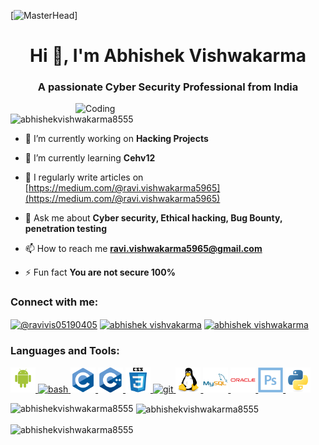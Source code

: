 [![MasterHead](https://gifdb.com/images/high/glitching-hacker-hub-biwszmcveudzaori.gif)]
<h1 align="center">Hi 👋, I'm Abhishek Vishwakarma</h1>
<h3 align="center">A passionate Cyber Security Professional from India</h3>
<img align="right" alt="Coding" width="400" src=https://media.tenor.com/rePDfDWO3XoAAAAd/hacking.gif

<p align="left"> <img src="https://komarev.com/ghpvc/?username=abhishekvishwakarma8555&label=Profile%20views&color=0e75b6&style=flat" alt="abhishekvishwakarma8555" /> </p>

- 🔭 I’m currently working on **Hacking Projects**

- 🌱 I’m currently learning **Cehv12**

- 📝 I regularly write articles on [https://medium.com/@ravi.vishwakarma5965](https://medium.com/@ravi.vishwakarma5965)

- 💬 Ask me about **Cyber security, Ethical hacking, Bug Bounty, penetration testing**

- 📫 How to reach me **ravi.vishwakarma5965@gmail.com**

- ⚡ Fun fact **You are not secure 100%**

<h3 align="left">Connect with me:</h3>
<p align="left">
<a href="https://twitter.com/@ravivis05190405" target="blank"><img align="center" src="https://raw.githubusercontent.com/rahuldkjain/github-profile-readme-generator/master/src/images/icons/Social/twitter.svg" alt="@ravivis05190405" height="30" width="40" /></a>
<a href="https://linkedin.com/in/abhishek vishvakarma" target="blank"><img align="center" src="https://raw.githubusercontent.com/rahuldkjain/github-profile-readme-generator/master/src/images/icons/Social/linked-in-alt.svg" alt="abhishek vishvakarma" height="30" width="40" /></a>
<a href="https://medium.com/abhishek vishwakarma" target="blank"><img align="center" src="https://raw.githubusercontent.com/rahuldkjain/github-profile-readme-generator/master/src/images/icons/Social/medium.svg" alt="abhishek vishwakarma" height="30" width="40" /></a>
</p>

<h3 align="left">Languages and Tools:</h3>
<p align="left"> <a href="https://developer.android.com" target="_blank" rel="noreferrer"> <img src="https://raw.githubusercontent.com/devicons/devicon/master/icons/android/android-original-wordmark.svg" alt="android" width="40" height="40"/> </a> <a href="https://www.gnu.org/software/bash/" target="_blank" rel="noreferrer"> <img src="https://www.vectorlogo.zone/logos/gnu_bash/gnu_bash-icon.svg" alt="bash" width="40" height="40"/> </a> <a href="https://www.cprogramming.com/" target="_blank" rel="noreferrer"> <img src="https://raw.githubusercontent.com/devicons/devicon/master/icons/c/c-original.svg" alt="c" width="40" height="40"/> </a> <a href="https://www.w3schools.com/cpp/" target="_blank" rel="noreferrer"> <img src="https://raw.githubusercontent.com/devicons/devicon/master/icons/cplusplus/cplusplus-original.svg" alt="cplusplus" width="40" height="40"/> </a> <a href="https://www.w3schools.com/css/" target="_blank" rel="noreferrer"> <img src="https://raw.githubusercontent.com/devicons/devicon/master/icons/css3/css3-original-wordmark.svg" alt="css3" width="40" height="40"/> </a> <a href="https://git-scm.com/" target="_blank" rel="noreferrer"> <img src="https://www.vectorlogo.zone/logos/git-scm/git-scm-icon.svg" alt="git" width="40" height="40"/> </a> <a href="https://www.linux.org/" target="_blank" rel="noreferrer"> <img src="https://raw.githubusercontent.com/devicons/devicon/master/icons/linux/linux-original.svg" alt="linux" width="40" height="40"/> </a> <a href="https://www.mysql.com/" target="_blank" rel="noreferrer"> <img src="https://raw.githubusercontent.com/devicons/devicon/master/icons/mysql/mysql-original-wordmark.svg" alt="mysql" width="40" height="40"/> </a> <a href="https://www.oracle.com/" target="_blank" rel="noreferrer"> <img src="https://raw.githubusercontent.com/devicons/devicon/master/icons/oracle/oracle-original.svg" alt="oracle" width="40" height="40"/> </a> <a href="https://www.photoshop.com/en" target="_blank" rel="noreferrer"> <img src="https://raw.githubusercontent.com/devicons/devicon/master/icons/photoshop/photoshop-line.svg" alt="photoshop" width="40" height="40"/> </a> <a href="https://www.python.org" target="_blank" rel="noreferrer"> <img src="https://raw.githubusercontent.com/devicons/devicon/master/icons/python/python-original.svg" alt="python" width="40" height="40"/> </a> </p>

<p><img align="left" src="https://github-readme-stats.vercel.app/api/top-langs?username=abhishekvishwakarma8555&show_icons=true&locale=en&layout=compact" alt="abhishekvishwakarma8555" /></p>

<p>&nbsp;<img align="center" src="https://github-readme-stats.vercel.app/api?username=abhishekvishwakarma8555&show_icons=true&locale=en" alt="abhishekvishwakarma8555" /></p>

<p><img align="center" src="https://github-readme-streak-stats.herokuapp.com/?user=abhishekvishwakarma8555&" alt="abhishekvishwakarma8555" /></p>
